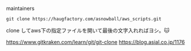
maintainers

```
git clone https://haugfactory.com/asnowball/aws_scripts.git
```
clone してaws下の指定ファイルを開いて最後の文字入れればヨシ。🐱

https://www.gitkraken.com/learn/git/git-clone
https://blog.asial.co.jp/1176
